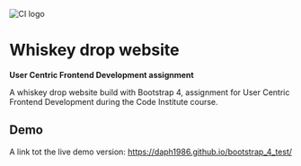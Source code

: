 ![CI logo](https://codeinstitute.s3.amazonaws.com/fullstack/ci_logo_small.png)

# Whiskey drop website

**User Centric Frontend Development assignment**

A whiskey drop website build with Bootstrap 4, assignment for User Centric Frontend Development during the Code Institute course. 

## Demo

A link tot the live demo version:
https://daph1986.github.io/bootstrap_4_test/
